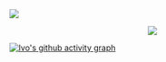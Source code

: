 

 <a href="https://marquisthecoder.us/" target="_blank">
  <img src="https://github.com/MarquisTheCoder/MarquisTheCoder/blob/main/tv_1.png"/>
 </a>

<div style="margin: 0;">
<p align='center'>
<!-- <img src='https://github-profile-trophy.vercel.app/?username=tynab&theme=dracula&column=6'> -->
<img src='https://hacked-github-stat-trophies.vercel.app/?username=MarquisTheCoder&theme=dracula&column=11'>
</p>

 [![Ivo's github activity graph](https://github-readme-activity-graph.vercel.app/graph?username=MarquisTheCoder&bg_color=0d1117&color=708090&line=E08CF3&point=ffffff&area=true&hide_border=true)](https://github.com/ip681/)



<div>
